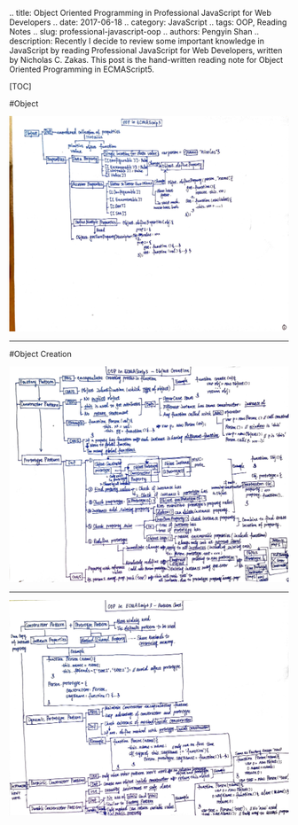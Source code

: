 .. title: Object Oriented Programming in Professional JavaScript for Web Developers
.. date: 2017-06-18
.. category: JavaScript
.. tags: OOP, Reading Notes
.. slug: professional-javascript-oop
.. authors: Pengyin Shan
.. description: Recently I decide to review some important knowledge in JavaScript by reading Professional JavaScript for Web Developers, written by Nicholas C. Zakas. This post is the hand-written reading note for Object Oriented Programming in ECMAScript5. 

[TOC]

#Object

![OOP1](/images/2017/front-end/javascript/professional-javascript/OOP1.jpg)

***

#Object Creation

![OOP2](/images/2017/front-end/javascript/professional-javascript/OOP2.jpg)

***

![OOP3](/images/2017/front-end/javascript/professional-javascript/OOP3.jpg)